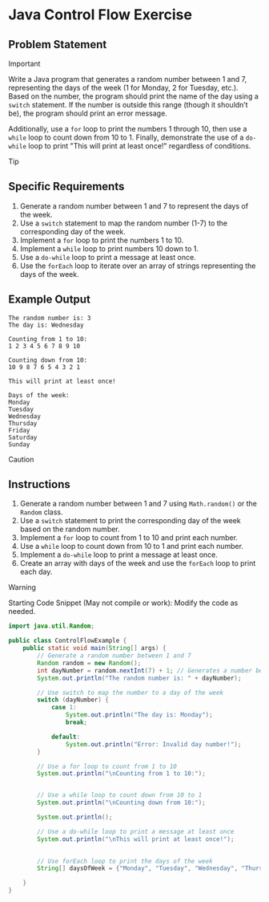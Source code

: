 # Java Control Flow Exercise

## Problem Statement

> [!IMPORTANT]
> Write a Java program that generates a random number between 1 and 7, representing the days of the week (1 for Monday, 2 for Tuesday, etc.). Based on the number, the program should print the name of the day using a `switch` statement. If the number is outside this range (though it shouldn’t be), the program should print an error message.
>
> Additionally, use a `for` loop to print the numbers 1 through 10, then use a `while` loop to count down from 10 to 1. Finally, demonstrate the use of a `do-while` loop to print "This will print at least once!" regardless of conditions.

> [!TIP]
>
> ## Specific Requirements
>
> 1. Generate a random number between 1 and 7 to represent the days of the week.
> 2. Use a `switch` statement to map the random number (1-7) to the corresponding day of the week.
> 3. Implement a `for` loop to print the numbers 1 to 10.
> 4. Implement a `while` loop to print numbers 10 down to 1.
> 5. Use a `do-while` loop to print a message at least once.
> 6. Use the `forEach` loop to iterate over an array of strings representing the days of the week.

## Example Output

```text
The random number is: 3
The day is: Wednesday

Counting from 1 to 10:
1 2 3 4 5 6 7 8 9 10 

Counting down from 10:
10 9 8 7 6 5 4 3 2 1 

This will print at least once!

Days of the week:
Monday
Tuesday
Wednesday
Thursday
Friday
Saturday
Sunday

```

> [!CAUTION]
>
> ## Instructions
>
> 1. Generate a random number between 1 and 7 using `Math.random()` or the `Random` class.
> 2. Use a `switch` statement to print the corresponding day of the week based on the random number.
> 3. Implement a `for` loop to count from 1 to 10 and print each number.
> 4. Use a `while` loop to count down from 10 to 1 and print each number.
> 5. Implement a `do-while` loop to print a message at least once.
> 6. Create an array with days of the week and use the `forEach` loop to print each day.

> [!WARNING]
> Starting Code Snippet (May not compile or work):
> Modify the code as needed.

```java
import java.util.Random;

public class ControlFlowExample {
    public static void main(String[] args) {
        // Generate a random number between 1 and 7
        Random random = new Random();
        int dayNumber = random.nextInt(7) + 1; // Generates a number between 1 and 7
        System.out.println("The random number is: " + dayNumber);

        // Use switch to map the number to a day of the week
        switch (dayNumber) {
            case 1:
                System.out.println("The day is: Monday");
                break;

            default:
                System.out.println("Error: Invalid day number!");
        }

        // Use a for loop to count from 1 to 10
        System.out.println("\nCounting from 1 to 10:");


        // Use a while loop to count down from 10 to 1
        System.out.println("\nCounting down from 10:");

        System.out.println();

        // Use a do-while loop to print a message at least once
        System.out.println("\nThis will print at least once!");
 

        // Use forEach loop to print the days of the week
        String[] daysOfWeek = {"Monday", "Tuesday", "Wednesday", "Thursday", "Friday", "Saturday", "Sunday"};

    }
}

```

